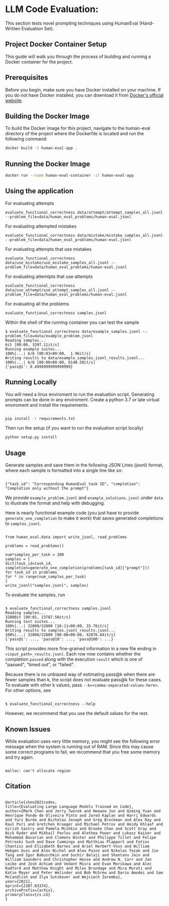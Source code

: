 # LLM Code Evaluation:

This section tests novel prompting techniques using HumanEval (Hand-Written Evaluation Set).

## Project Docker Container Setup

This guide will walk you through the process of building and running a Docker container for the project.

## Prerequisites

Before you begin, make sure you have Docker installed on your machine. If you do not have Docker installed, you can download it from [Docker's official website](https://www.docker.com/products/docker-desktop).

## Building the Docker Image

To build the Docker image for this project, navigate to the human-eval directory of the project where the Dockerfile is located and run the following command:

```bash
docker build -t human-eval-app .
```

## Running the Docker Image

```bash
docker run --name human-eval-container -it human-eval-app
```

## Using the application

For evaluating attempts

```
evaluate_functional_correctness data/attempt/attempt_samples_all.jsonl --problem_file=data/human_eval_problems/human-eval.jsonl
```

For evaluating attempted mistakes

```
evaluate_functional_correctness data/mistake/mistake_samples_all.jsonl --problem_file=data/human_eval_problems/human-eval.jsonl
```

For evaluating attempts that use mistakes

```
evaluate_functional_correctness data/use_mistake/use_mistake_samples_all.jsonl --problem_file=data/human_eval_problems/human-eval.jsonl
```

For evaluating attemtpts that use attempts

```
evaluate_functional_correctness data/use_attempt/use_attempt_samples_all.jsonl --problem_file=data/human_eval_problems/human-eval.jsonl
```

For evaluating all the problems

```
evaluate_functional_correctness samples.jsonl
```

Within the shell of the running container you can test the sample

```
$ evaluate_functional_correctness data/example_samples.jsonl --problem_file=data/example_problem.jsonl
Reading samples...
6it [00:00, 3397.11it/s]
Running example suites...
100%|...| 6/6 [00:03<00:00,  1.96it/s]
Writing results to data/example_samples.jsonl_results.jsonl...
100%|...| 6/6 [00:00<00:00, 6148.50it/s]
{'pass@1': 0.4999999999999999}
```

## Running Locally

You will need a linux enviroment to run the evaluation script. Generating prompts can be done in any enviroment. Create a python 3.7 or late virtual enviroment and install the requirements.

```bash

pip install -r requirements.txt

```

Then run the setup (if you want to run the evaluation script locally)

```bash
python setup.py install
```

## Usage

Generate samples and save them in the following JSON Lines (jsonl) format, where each sample is
formatted into a single line like so:

```

{"task_id": "Corresponding HumanEval task ID", "completion": "Completion only without the prompt"}

```

We provide `example_problem.jsonl` and `example_solutions.jsonl` under `data`
to illustrate the format and help with debugging.

Here is nearly functional example code (you just have to provide
`generate_one_completion` to make it work) that saves generated completions to
`samples.jsonl`.

```

from human_eval.data import write_jsonl, read_problems

problems = read_problems()

num*samples_per_task = 200
samples = [
dict(task_id=task_id, completion=generate_one_completion(problems[task_id]["prompt"]))
for task_id in problems
for * in range(num_samples_per_task)
]
write_jsonl("samples.jsonl", samples)

```

To evaluate the samples, run

```

$ evaluate_functional_correctness samples.jsonl
Reading samples...
32800it [00:01, 23787.50it/s]
Running test suites...
100%|...| 32800/32800 [16:11<00:00, 33.76it/s]
Writing results to samples.jsonl_results.jsonl...
100%|...| 32800/32800 [00:00<00:00, 42876.84it/s]
{'pass@1': ..., 'pass@10': ..., 'pass@100': ...}

```

This script provides more fine-grained information in a new file ending in
`<input_path>_results.jsonl`. Each row now contains whether the completion
`passed` along with the execution `result` which is one of "passed", "timed
out", or "failed".

Because there is no unbiased way of estimating pass@k when there are fewer
samples than k, the script does not evaluate pass@k for these cases. To
evaluate with other k values, pass `--k=<comma-separated-values-here>`. For
other options, see

```

$ evaluate_functional_correctness --help

```

However, we recommend that you use the default values for the rest.

## Known Issues

While evaluation uses very little memory, you might see the following error
message when the system is running out of RAM. Since this may cause some
correct programs to fail, we recommend that you free some memory and try again.

```

malloc: can't allocate region

```

## Citation

```

@article{chen2021codex,
title={Evaluating Large Language Models Trained on Code},
author={Mark Chen and Jerry Tworek and Heewoo Jun and Qiming Yuan and Henrique Ponde de Oliveira Pinto and Jared Kaplan and Harri Edwards and Yuri Burda and Nicholas Joseph and Greg Brockman and Alex Ray and Raul Puri and Gretchen Krueger and Michael Petrov and Heidy Khlaaf and Girish Sastry and Pamela Mishkin and Brooke Chan and Scott Gray and Nick Ryder and Mikhail Pavlov and Alethea Power and Lukasz Kaiser and Mohammad Bavarian and Clemens Winter and Philippe Tillet and Felipe Petroski Such and Dave Cummings and Matthias Plappert and Fotios Chantzis and Elizabeth Barnes and Ariel Herbert-Voss and William Hebgen Guss and Alex Nichol and Alex Paino and Nikolas Tezak and Jie Tang and Igor Babuschkin and Suchir Balaji and Shantanu Jain and William Saunders and Christopher Hesse and Andrew N. Carr and Jan Leike and Josh Achiam and Vedant Misra and Evan Morikawa and Alec Radford and Matthew Knight and Miles Brundage and Mira Murati and Katie Mayer and Peter Welinder and Bob McGrew and Dario Amodei and Sam McCandlish and Ilya Sutskever and Wojciech Zaremba},
year={2021},
eprint={2107.03374},
archivePrefix={arXiv},
primaryClass={cs.LG}
}

```

```

```
